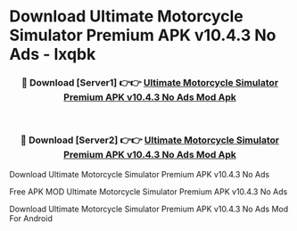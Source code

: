# Download Ultimate Motorcycle Simulator Premium APK v10.4.3 No Ads - lxqbk



<div align="center">
<h3>🔴 Download [Server1] 👉👉 <a href="https://momento.my/?title=Ultimate_Motorcycle_Simulator_Premium_APK_v10.4.3_No_Ads">Ultimate Motorcycle Simulator Premium APK v10.4.3 No Ads Mod Apk</a></h3><br>

<h3>🔴 Download [Server2] 👉👉 <a href="https://momento.my/?title=Ultimate_Motorcycle_Simulator_Premium_APK_v10.4.3_No_Ads">Ultimate Motorcycle Simulator Premium APK v10.4.3 No Ads Mod Apk</a></h3>
</div>



Download Ultimate Motorcycle Simulator Premium APK v10.4.3 No Ads 

Free APK MOD Ultimate Motorcycle Simulator Premium APK v10.4.3 No Ads 

Download Ultimate Motorcycle Simulator Premium APK v10.4.3 No Ads Mod For Android
